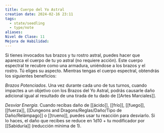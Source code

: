 ```yaml
---
title: Cuerpo del Yo Astral
creation date: 2024-02-16 23:11
tags:
  - state/seedling
  - type/note
aliases: 
Nivel de Clase: 11
Mejora de Habilidad:
---
```

Si tienes invocados tus brazos y tu rostro astral, puedes hacer que aparezca el cuerpo de tu yo astral (no requiere acción). 
Este cuerpo espectral te recubre como una armadura, uniéndose a los brazos y el rostro. Tú eliges su aspecto. Mientras tengas el cuerpo espectral, obtendrás los siguientes beneficios:

*Brazos Potenciados*. Una vez durante cada uno de tus turnos, cuando impactes a un objetivo con los Brazos del Yo Astral, podrás causarle daño adicional igual al resultado de una tirada de tu dado de [[Artes Marciales]].

*Desviar Energía*. Cuando recibas daño de [[ácido]], [[frío]], [[fuego]], [[fuerza]], [[Dungeons and Dragons/Reglas/Daño/Tipo de Daño/Relámpago]] o [[trueno]], puedes usar tu reacción para desviarlo. Si lo haces, el daño que recibes se reduce en 1d10 + tu modificador por [[Sabiduría]] (reducción mínima de 1).

